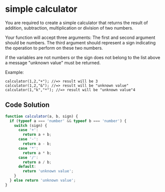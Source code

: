 # simple calculator

You are required to create a simple calculator that returns the result of addition, subtraction, multiplication or division of two numbers.

Your function will accept three arguments:
The first and second argument should be numbers.
The third argument should represent a sign indicating the operation to perform on these two numbers.

if the variables are not numbers or the sign does not belong to the list above a message "unknown value" must be returned.

Example:
```
calculator(1,2,"+"); //=> result will be 3
calculator(1,2,"&"); //=> result will be "unknown value"
calculator(1,"k","*"); //=> result will be "unknown value"4
```

## Code Solution

```js
function calculator(a, b, sign) {
  if (typeof a === 'number' && typeof b === 'number') {
    switch (sign) {
      case '+':
        return a + b;
      case '-':
        return a - b;
      case '*':
        return a * b;
      case '/':
        return a / b;
      default:
        return 'unknown value';
    }
  } else return 'unknown value';
}

```